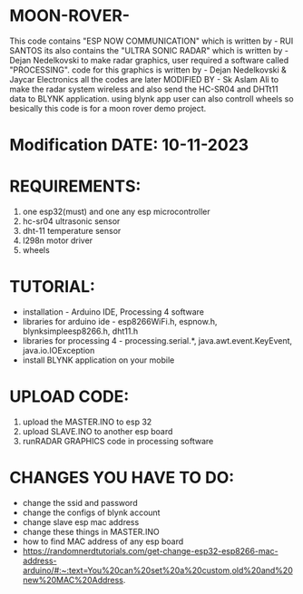 # MOON-ROVER-
 This code contains "ESP NOW COMMUNICATION" which is written by - RUI SANTOS
 its also contains the "ULTRA SONIC RADAR" which is written by - Dejan Nedelkovski
 to make radar graphics, user required a software called "PROCESSING". 
 code for this graphics is written by - Dejan Nedelkovski & Jaycar Electronics
 all the codes are later MODIFIED BY - Sk Aslam Ali
 to make the radar system wireless and also send the 
 HC-SR04 and DHTt11 data to BLYNK application. using blynk app user can also controll wheels so
 besically this code is for a moon rover demo project.
#  Modification DATE: 10-11-2023

# REQUIREMENTS:
1. one esp32(must) and one any esp microcontroller
2. hc-sr04 ultrasonic sensor
3. dht-11 temperature sensor
4. l298n motor driver
5. wheels

# TUTORIAL:
- installation - Arduino IDE, Processing 4 software
- libraries for arduino ide - esp8266WiFi.h, espnow.h, blynksimpleesp8266.h, dht11.h
- libraries for processing 4 - processing.serial.*, java.awt.event.KeyEvent, java.io.IOException
- install BLYNK application on your mobile 
# UPLOAD CODE: 
1. upload the MASTER.INO to esp 32
2. upload SLAVE.INO to another esp board
3. runRADAR GRAPHICS code in processing software

# CHANGES YOU HAVE TO DO: 
 - change the ssid and password
-  change the configs of blynk account 
-  change slave esp mac address
 - change these things in MASTER.INO
 - how to find MAC address of any esp board
 - https://randomnerdtutorials.com/get-change-esp32-esp8266-mac-address-arduino/#:~:text=You%20can%20set%20a%20custom,old%20and%20new%20MAC%20Address.
